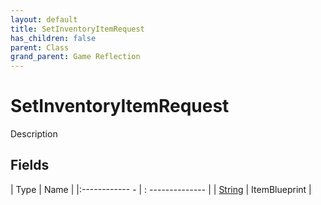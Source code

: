 ```yaml
---
layout: default
title: SetInventoryItemRequest
has_children: false
parent: Class
grand_parent: Game Reflection
---
```

# SetInventoryItemRequest
Description 

## Fields
| Type | Name |
|:------------ - | : -------------- |
| [String](game-reflection/components/string.md) | ItemBlueprint |
